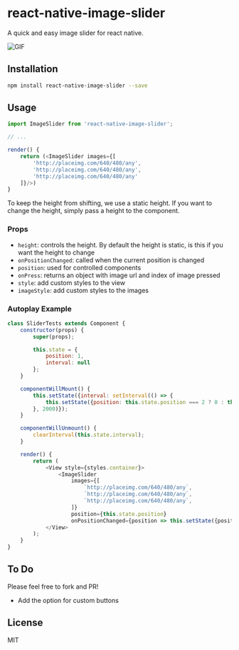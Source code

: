 # react-native-image-slider
A quick and easy image slider for react native.

![GIF](final.gif)

## Installation

```bash
npm install react-native-image-slider --save
```

## Usage

```javascript
import ImageSlider from 'react-native-image-slider';

// ...

render() {
    return (<ImageSlider images={[
        'http://placeimg.com/640/480/any',
        'http://placeimg.com/640/480/any',
        'http://placeimg.com/640/480/any'
    ]}/>)
}
```

To keep the height from shifting, we use a static height.
If you want to change the height, simply pass a height to the component.

### Props

* `height`: controls the height. By default the height is static, is this if you want the height to change
* `onPositionChanged`: called when the current position is changed
* `position`: used for controlled components
* `onPress`: returns an object with image url and index of image pressed
* `style`: add custom styles to the view
* `imageStyle`: add custom styles to the images

### Autoplay Example

```javascript
class SliderTests extends Component {
    constructor(props) {
        super(props);

        this.state = {
            position: 1,
            interval: null
        };
    }

    componentWillMount() {
        this.setState({interval: setInterval(() => {
            this.setState({position: this.state.position === 2 ? 0 : this.state.position + 1});
        }, 2000)});
    }

    componentWillUnmount() {
        clearInterval(this.state.interval);
    }

    render() {
        return (
            <View style={styles.container}>
                <ImageSlider
                    images={[
                        `http://placeimg.com/640/480/any`,
                        `http://placeimg.com/640/480/any`,
                        `http://placeimg.com/640/480/any`,
                    ]}
                    position={this.state.position}
                    onPositionChanged={position => this.setState({position})}/>
            </View>
        );
    }
}
```

## To Do

Please feel free to fork and PR!

* Add the option for custom buttons

## License

MIT
